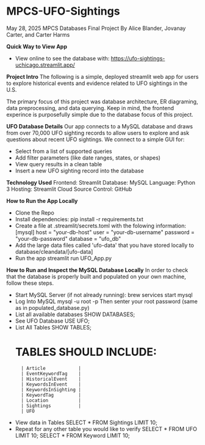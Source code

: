 # MPCS-UFO-Sightings
May 28, 2025
MPCS Databases Final Project
By Alice Blander, Jovanay Carter, and Carter Harms

**Quick Way to View App**
- View online to see the database with: https://ufo-sightings-uchicago.streamlit.app/

**Project Intro**
The following is a simple, deployed streamlit web app for users to explore historical events and evidence related to UFO sightings in the U.S.

The primary focus of this project was database architecture, ER diagraming, data preprocessing, and data querying. Keep in mind, the frontend experince is purposefully simple due to the database focus of this project.

**UFO Database Details**
Our app connects to a MySQL database and draws from over 70,000 UFO sighting records to allow users to explore and ask questions about recent UFO sightings. We connect to a simple GUI for:

- Select from a list of supported queries
- Add filter parameters (like date ranges, states, or shapes)
- View query results in a clean table
- Insert a new UFO sighting record into the database

**Technology Used**
Frontend: Streamlit
Database: MySQL
Language: Python 3
Hosting: Streamlit Cloud
Source Control: GitHub

**How to Run the App Locally**
- Clone the Repo
- Install dependencies: pip install -r requirements.txt
- Create a file at .streamlit/secrets.toml with the folowing information:
    [mysql]
    host = "your-db-host"
    user = "your-db-username"
    password = "your-db-password"
    database = "ufo_db"
- Add the large data files called 'ufo-data' that you have stored locally to database/cleandata/[ufo-data]
- Run the app
    streamlit run UFO_App.py 

**How to Run and Inspect the MySQL Database Locally**
In order to check that the database is properly built and populated on your own machine, follow these steps.
- Start MySQL Server (if not already running):
    brew services start mysql
- Log Into MySQL
    mysql -u root -p
    Then senter your root password (same as in populated_database.py)
- List all available databases
    SHOW DATABASES;
- See UFO Database
    USE UFO;
- List All Tables
    SHOW TABLES;
    # TABLES SHOULD INCLUDE:
        | Article            |
        | EventKeywordTag    |
        | HistoricalEvent    |
        | KeywordsInEvent    |
        | KeywordsInSighting |
        | KeywordTag         |
        | Location           |
        | Sightings          |
        | UFO     
- View data in Tables
    SELECT * FROM Sightings LIMIT 10;
- Repeat for any other table you would like to verify
    SELECT * FROM UFO LIMIT 10;
    SELECT * FROM Keyword LIMIT 10;


